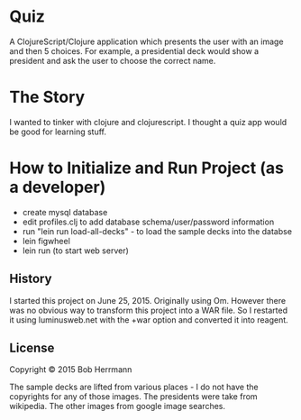 # Quiz

A ClojureScript/Clojure application which presents the user with an image and then 5 choices.
For example, a presidential deck would show a president and ask the user to choose the correct name.

# The Story

I wanted to tinker with clojure and clojurescript.  I thought a quiz app would be good for learning stuff.

# How to Initialize and Run Project (as a developer)

 - create mysql database
 - edit profiles.clj to add database schema/user/password information
 - run "lein run load-all-decks" - to load the sample decks into the databse
 - lein figwheel
 - lein run (to start web server)

## History

I started this project on June 25, 2015.   Originally using Om.  However there was no obvious way to transform this
project into a WAR file.   So I restarted it using luminusweb.net with the +war option and converted it into reagent.

## License

Copyright © 2015 Bob Herrmann

The sample decks are lifted from various places - I do not have the copyrights for any of those images.   The presidents
were take from wikipedia.   The other images from google image searches.

